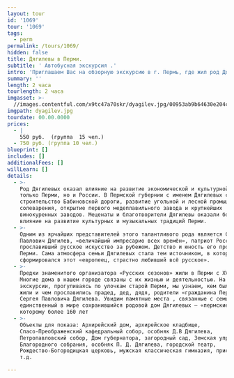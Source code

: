 ```yaml
---
layout: tour
id: '1069'
tour: '1069'
tags:
  - perm
permalink: /tours/1069/
hidden: false
title: Дягилевы в Перми.
subtitle: ' Автобусная экскурсия .'
intro: 'Приглашаем Вас на обзорную экскурсию в г. Пермь, где жил род Дягилевых'
summary: ''
length: 2 часа
tourlength: 2 часа
imgasset: >-
  //images.contentful.com/x9tc47a70skr/dyagilev.jpg/00953ab9b64630e204cf01e99a7ce579/dyagilev.jpg
imgpath: dyagilev.jpg
tourdate: 00.00.0000
prices:
  - |
    550 руб.  (группа  15 чел.) 
  - 750 руб. (группа 10 чел.)
blueprint: []
includes: []
additionalFees: []
willLearn: []
details:
  - >-
    Род Дягилевых оказал влияние на развитие экономической и культурной жизни не
    только Перми, но и России. В Пермской губернии с именем Дягилевых связано
    строительство Бабиновской дороги, развитие угольной и лесной промышленности,
    солеварения, открытие первого медеплавильного завода и крупнейших
    винокуренных заводов. Меценаты и благотворители Дягилевы оказали большое
    влияние на развитие культурных и музыкальных традиций Перми.
  - >-
    Одним из ярчайших представителей этого талантливого рода является Сергей
    Павлович Дягилев, «величайший импресарио всех времён», патриот России,
    прославивший русское искусство за рубежом. Детство и юность его прошли в
    Перми. Сама атмосфера семьи Дягилевых стала тем источником, в котором
    сформировался этот «европеец, страстно любивший всё русское».
  - >-
    Предки знаменитого организатора «Русских сезонов» жили в Перми с ХVIII века.
    Многие дома в нашем городе связаны с их жизнью и деятельностью. На
    экскурсии, прогуливаясь по улочкам старой Перми, мы узнаем, кем были, как
    жили и чем прославились прадед, дед, дядя, родители «гражданина Перми» -
    Сергея Павловича Дягилева. Увидим памятные места , связанные с семьёй и
    единственный в мире сохранившийся родовой дом Дягилевых – «пермские Афины»,
    которому более 160 лет
  - >-
    Объекты для показа: Архирейский дом, архирейское кладбище,
    Спасо-Преображенский кафедральный собор, особняк Д.В Дягилева,
    Петропавловский собор, Дом губернатора, загородный сад, Земская управа. Дом
    Благородного собрания, особняк П. Д. Дягилева, городской театр,
    Рождество-Богородицкая церковь, мужская классическая гимназия, пристань и
    т.д.

---
```

